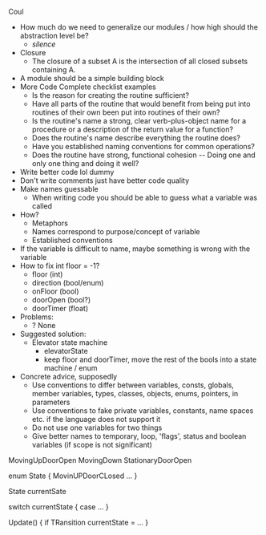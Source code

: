 Coul
- How much do we need to generalize our modules / how high should the abstraction level be?
	- *silence*
- Closure
	- The closure of a subset A is the intersection of all closed subsets containing A.
- A module should be a simple building block
- More Code Complete checklist examples
	- Is the reason for creating the routine sufficient?
	- Have all parts of the routine that would benefit from being put into routines of their own been put into routines of their own?
	- Is the routine's name a strong, clear verb-plus-object name for a procedure or a description of the return value for a function?
	- Does the routine's name describe everything the routine does?
	- Have you established naming conventions for common operations?
	- Does the routine have strong, functional cohesion -- Doing one and only one thing and doing it well?
- Write better code lol dummy
- Don't write comments just have better code quality
- Make names guessable
	- When writing code you should be able to guess what a variable was called
- How?
	- Metaphors
	- Names correspond to purpose/concept of variable
	- Established conventions
- If the variable is difficult to name, maybe something is wrong with the variable
- How to fix int floor = -1?
	- floor (int)
	- direction (bool/enum)
	- onFloor (bool)
	- doorOpen (bool?)
	- doorTimer (float)
- Problems:
	- ? None
- Suggested solution:
	- Elevator state machine
		- elevatorState
		- keep floor and doorTimer, move the rest of the bools into a state machine / enum
- Concrete advice, supposedly
	- Use conventions to differ between variables, consts, globals, member variables, types, classes, objects, enums, pointers, in parameters
	- Use conventions to fake private variables, constants, name spaces etc. if the language does not support it
	- Do not use one variables for two things
	- Give better names to temporary, loop, 'flags', status and boolean variables (if scope is not significant)

MovingUpDoorOpen
MovingDown
StationaryDoorOpen


enum State {
	MovinUPDoorCLosed
	...
}

State currentSate

switch currentState {
	case ...
}

Update() {
	if TRansition
		currentState = ...
}